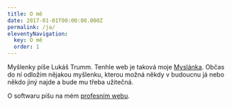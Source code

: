 ```yaml
---
title: O mě
date: 2017-01-01T00:00:00.000Z
permalink: /ja/
eleventyNavigation:
  key: O mě
  order: 1
---
```


Myšlenky píše Lukáš Trumm. Tenhle web je taková moje [Myslánka](https://cs.wikipedia.org/wiki/Seznam_kouzeln%C3%BDch_p%C5%99edm%C4%9Bt%C5%AF_z_Harryho_Pottera#Mysl%C3%A1nka). Občas do ní odložím nějakou myšlenku, kterou možná někdy v budoucnu já nebo někdo jiný najde a bude mu třeba užitečná.

O softwaru píšu na mém [profesním webu](https://lukastrumm.com).
